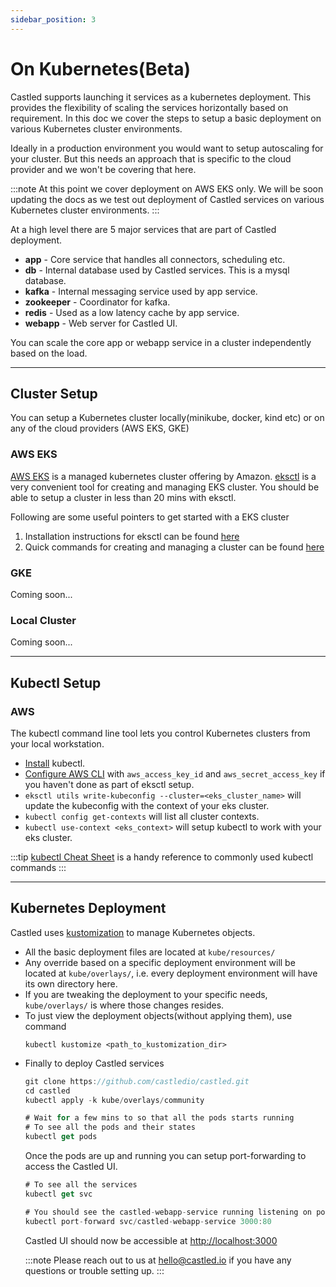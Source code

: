 ```yaml
---
sidebar_position: 3
---
```


# On Kubernetes(Beta)

Castled supports launching it services as a kubernetes deployment. This provides the flexibility of scaling the services horizontally based on requirement.
In this doc we cover the steps to setup a basic deployment on various Kubernetes cluster environments.

Ideally in a production environment you would want to setup autoscaling for your cluster. But this needs an approach that is specific to the cloud provider and we won't be covering that here.

:::note
At this point we cover deployment on AWS EKS only. We will be soon updating the docs as we test out deployment of Castled services on various Kubernetes cluster environments.
:::

At a high level there are 5 major services that are part of Castled deployment.

- **app** - Core service that handles all connectors, scheduling etc.
- **db** - Internal database used by Castled services. This is a mysql database.
- **kafka** - Internal messaging service used by app service.
- **zookeeper** - Coordinator for kafka.
- **redis** - Used as a low latency cache by app service.
- **webapp** - Web server for Castled UI.

You can scale the core app or webapp service in a cluster independently based on the load.

---

## Cluster Setup

You can setup a Kubernetes cluster locally(minikube, docker, kind etc) or on any of the cloud providers (AWS EKS, GKE)

### AWS EKS

[AWS EKS](https://aws.amazon.com/eks/) is a managed kubernetes cluster offering by Amazon. [eksctl](https://eksctl.io/) is a very convenient tool for creating and
managing EKS cluster. You should be able to setup a cluster in less than 20 mins with eksctl.

Following are some useful pointers to get started with a EKS cluster

1. Installation instructions for eksctl can be found [here](https://github.com/weaveworks/eksctl)
2. Quick commands for creating and managing a cluster can be found [here](https://eksctl.io/usage/creating-and-managing-clusters/)

### GKE

Coming soon...

### Local Cluster

Coming soon...

---

## Kubectl Setup

### AWS

The kubectl command line tool lets you control Kubernetes clusters from your local workstation.

- [Install](https://kubernetes.io/docs/tasks/tools/) kubectl.
- [Configure AWS CLI](https://docs.aws.amazon.com/cli/latest/userguide/cli-chap-configure.html) with `aws_access_key_id` and `aws_secret_access_key` if you haven't done as part of eksctl setup.
- `eksctl utils write-kubeconfig --cluster=<eks_cluster_name>` will update the kubeconfig with the context of your eks cluster.
- `kubectl config get-contexts` will list all cluster contexts.
- `kubectl use-context <eks_context>` will setup kubectl to work with your eks cluster.

:::tip
[kubectl Cheat Sheet](https://kubernetes.io/docs/reference/kubectl/cheatsheet/) is a handy reference to commonly used kubectl commands
:::

---

## Kubernetes Deployment

Castled uses [kustomization](https://kubernetes.io/docs/tasks/manage-kubernetes-objects/kustomization/) to manage Kubernetes objects.

- All the basic deployment files are located at `kube/resources/`
- Any override based on a specific deployment environment will be located at `kube/overlays/`, i.e. every deployment environment will have its own directory here.
- If you are tweaking the deployment to your specific needs, `kube/overlays/` is where those changes resides.
- To just view the deployment objects(without applying them), use command
  ```
  kubectl kustomize <path_to_kustomization_dir>
  ```

* Finally to deploy Castled services

  ```jsx title="Kubernetes Deployment"
  git clone https://github.com/castledio/castled.git
  cd castled
  kubectl apply -k kube/overlays/community

  # Wait for a few mins to so that all the pods starts running
  # To see all the pods and their states
  kubectl get pods
  ```

  Once the pods are up and running you can setup port-forwarding to access the Castled UI.

  ```jsx title="Setup port-forwarding"
  # To see all the services
  kubectl get svc

  # You should see the castled-webapp-service running listening on port 80.
  kubectl port-forward svc/castled-webapp-service 3000:80
  ```

  Castled UI should now be accessible at [http://localhost:3000](http://localhost:3000)

  :::note
  Please reach out to us at hello@castled.io if you have any questions or trouble setting up.
  :::
